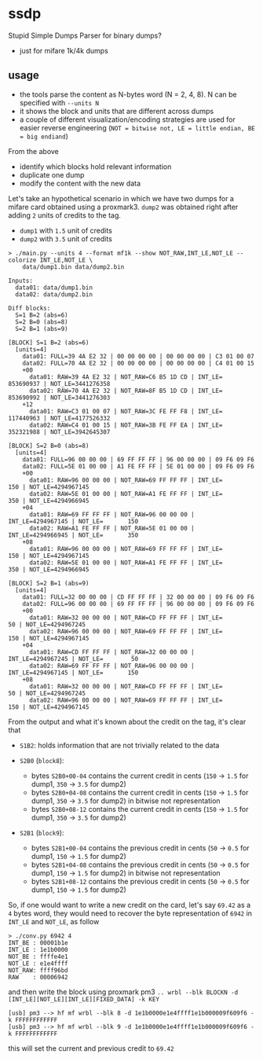 # ssdp

Stupid Simple Dumps Parser for binary dumps?
- just for mifare 1k/4k dumps

## usage

- the tools parse the content as N-bytes word (N = 2, 4, 8). N can be specified with `--units N`
- it shows the block and units that are different across dumps
- a couple of different visualization/encoding strategies are used for easier reverse engineering (`NOT = bitwise not, LE = little endian, BE = big endiand`)

From the above
- identify which blocks hold relevant information
- duplicate one dump
- modify the content with the new data

Let's take an hypothetical scenario in which we have two dumps for a mifare card obtained using a proxmark3. `dump2` was obtained right after adding `2` units of credits to the tag.
- `dump1` with `1.5` unit of credits
- `dump2` with `3.5` unit of credits

```
> ./main.py --units 4 --format mf1k --show NOT_RAW,INT_LE,NOT_LE --colorize INT_LE,NOT_LE \
    data/dump1.bin data/dump2.bin

Inputs:
  data01: data/dump1.bin
  data02: data/dump2.bin

Diff blocks:
  S=1 B=2 (abs=6)
  S=2 B=0 (abs=8)
  S=2 B=1 (abs=9)

[BLOCK] S=1 B=2 (abs=6)
  [units=4]
    data01: FULL=39 4A E2 32 | 00 00 00 00 | 00 00 00 00 | C3 01 00 07
    data02: FULL=70 4A E2 32 | 00 00 00 00 | 00 00 00 00 | C4 01 00 15
    +00
      data01: RAW=39 4A E2 32 | NOT_RAW=C6 B5 1D CD | INT_LE= 853690937 | NOT_LE=3441276358
      data02: RAW=70 4A E2 32 | NOT_RAW=8F B5 1D CD | INT_LE= 853690992 | NOT_LE=3441276303
    +12
      data01: RAW=C3 01 00 07 | NOT_RAW=3C FE FF F8 | INT_LE= 117440963 | NOT_LE=4177526332
      data02: RAW=C4 01 00 15 | NOT_RAW=3B FE FF EA | INT_LE= 352321988 | NOT_LE=3942645307

[BLOCK] S=2 B=0 (abs=8)
  [units=4]
    data01: FULL=96 00 00 00 | 69 FF FF FF | 96 00 00 00 | 09 F6 09 F6
    data02: FULL=5E 01 00 00 | A1 FE FF FF | 5E 01 00 00 | 09 F6 09 F6
    +00
      data01: RAW=96 00 00 00 | NOT_RAW=69 FF FF FF | INT_LE=       150 | NOT_LE=4294967145
      data02: RAW=5E 01 00 00 | NOT_RAW=A1 FE FF FF | INT_LE=       350 | NOT_LE=4294966945
    +04
      data01: RAW=69 FF FF FF | NOT_RAW=96 00 00 00 | INT_LE=4294967145 | NOT_LE=       150
      data02: RAW=A1 FE FF FF | NOT_RAW=5E 01 00 00 | INT_LE=4294966945 | NOT_LE=       350
    +08
      data01: RAW=96 00 00 00 | NOT_RAW=69 FF FF FF | INT_LE=       150 | NOT_LE=4294967145
      data02: RAW=5E 01 00 00 | NOT_RAW=A1 FE FF FF | INT_LE=       350 | NOT_LE=4294966945

[BLOCK] S=2 B=1 (abs=9)
  [units=4]
    data01: FULL=32 00 00 00 | CD FF FF FF | 32 00 00 00 | 09 F6 09 F6
    data02: FULL=96 00 00 00 | 69 FF FF FF | 96 00 00 00 | 09 F6 09 F6
    +00
      data01: RAW=32 00 00 00 | NOT_RAW=CD FF FF FF | INT_LE=        50 | NOT_LE=4294967245
      data02: RAW=96 00 00 00 | NOT_RAW=69 FF FF FF | INT_LE=       150 | NOT_LE=4294967145
    +04
      data01: RAW=CD FF FF FF | NOT_RAW=32 00 00 00 | INT_LE=4294967245 | NOT_LE=        50
      data02: RAW=69 FF FF FF | NOT_RAW=96 00 00 00 | INT_LE=4294967145 | NOT_LE=       150
    +08
      data01: RAW=32 00 00 00 | NOT_RAW=CD FF FF FF | INT_LE=        50 | NOT_LE=4294967245
      data02: RAW=96 00 00 00 | NOT_RAW=69 FF FF FF | INT_LE=       150 | NOT_LE=4294967145
```

From the output and what it's known about the credit on the tag, it's clear that

- `S1B2`: holds information that are not trivially related to the data

- `S2B0` (`block8`):
    - bytes `S2B0+00-04` contains the current credit in cents (`150` -> `1.5` for dump1, `350` -> `3.5` for dump2)
    - bytes `S2B0+04-08` contains the current credit in cents (`150` -> `1.5` for dump1, `350` -> `3.5` for dump2) in bitwise not representation
    - bytes `S2B0+08-12` contains the current credit in cents (`150` -> `1.5` for dump1, `350` -> `3.5` for dump2)

- `S2B1` (`block9`):
    - bytes `S2B1+00-04` contains the previous credit in cents (`50` -> `0.5` for dump1, `150` -> `1.5` for dump2)
    - bytes `S2B1+04-08` contains the previous credit in cents (`50` -> `0.5` for dump1, `150` -> `1.5` for dump2) in bitwise not representation
    - bytes `S2B1+08-12` contains the previous credit in cents (`50` -> `0.5` for dump1, `150` -> `1.5` for dump2)


So, if one would want to write a new credit on the card, let's say `69.42` as a `4` bytes word, they would need to recover the byte representation of `6942` in `INT_LE` and `NOT_LE`, as follow

```
> ./conv.py 6942 4
INT_BE : 00001b1e
INT_LE : 1e1b0000
NOT_BE : ffffe4e1
NOT_LE : e1e4ffff
NOT_RAW: ffff96bd
RAW    : 00006942
```

and then write the block using proxmark pm3 `.. wrbl --blk BLOCKN -d [INT_LE][NOT_LE][INT_LE][FIXED_DATA] -k KEY`

```
[usb] pm3 --> hf mf wrbl --blk 8 -d 1e1b0000e1e4ffff1e1b000009f609f6 -k FFFFFFFFFFFF
[usb] pm3 --> hf mf wrbl --blk 9 -d 1e1b0000e1e4ffff1e1b000009f609f6 -k FFFFFFFFFFFF
```

this will set the current and previous credit to `69.42`
